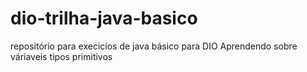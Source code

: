 # dio-trilha-java-basico
repositório para execicíos de java básico para DIO
Aprendendo sobre váriaveis
tipos primitivos

